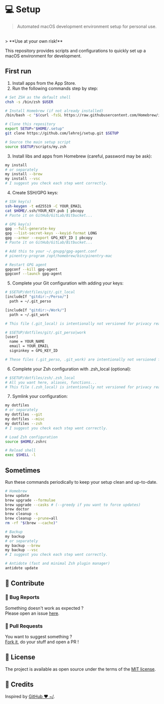 # 💻 Setup

> Automated macOS development environment setup for personal use.
<br>
> **Use at your own risk!**

This repository provides scripts and configurations to quickly set up a macOS environment for development.

## First run

1. Install apps from the App Store.
2. Run the following commands step by step:

```bash
# Set ZSH as the default shell
chsh -s /bin/zsh $USER

# Install Homebrew (if not already installed)
/bin/bash -c "$(curl -fsSL https://raw.githubusercontent.com/Homebrew/install/HEAD/install.sh)"

# Clone this repository
export SETUP="$HOME/.setup"
git clone https://github.com/lehroj/setup.git $SETUP

# Source the main setup script
source $SETUP/scripts/my.zsh
```

3. Install libs and apps from Homebrew  (careful, password may be ask):

```bash
my install
# or separately
my install --brew
my install --vsc
# I suggest you check each step went correctly.
```

4. Create SSH/GPG keys:

```bash
# SSH key(s)
ssh-keygen -t ed25519 -C YOUR_EMAIL
cat $HOME/.ssh/YOUR_KEY.pub | pbcopy
# Paste it on GitHub/GitLab/Bitbucket...

# GPG key(s)
gpg --full-generate-key
gpg --list-secret-keys --keyid-format LONG
gpg --armor --export GPG_KEY_ID | pbcopy
# Paste it on GitHub/GitLab/Bitbucket...

# Add this to your ~/.gnupg/gpg-agent.conf
# pinentry-program /opt/homebrew/bin/pinentry-mac

# Restart GPG agent
gpgconf --kill gpg-agent
gpgconf --launch gpg-agent
```

5. Complete your Git configuration with adding your keys:

```bash
# $SETUP/dotfiles/git/.git_local
[includeIf "gitdir:~/Perso/"]
  path = ~/.git_perso

[includeIf "gitdir:~/Work/"]
  path = ~/.git_work

# This file (.git_local) is intentionally not versioned for privacy reasons.
```

```bash
# $SETUP/dotfiles/git/.git_perso|work
[user]
  name = YOUR_NAME
  email = YOUR_EMAIL
  signinkey = GPG_KEY_ID

# These files (.git_perso, .git_work) are intentionally not versioned for privacy reasons.
```

6. Complete your Zsh configuration with .zsh_local (optional):

```bash
# $SETUP/dotfiles/zsh/.zsh_local
# All you want here, aliases, functions...
# This file (.zsh_local) is intentionally not versioned for privacy reasons.
```

7. Symlink your configuration:

```bash
my dotfiles
# or separately
my dotfiles --git
my dotfiles --misc
my dotfiles --zsh
# I suggest you check each step went correctly.

# Load Zsh configuration
source $HOME/.zshrc

# Reload shell
exec $SHELL -l
```

## Sometimes

Run these commands periodically to keep your setup clean and up-to-date.

```bash
# Homebrew
brew update
brew upgrade --formulae
brew upgrade --casks # (--greedy if you want to force updates)
brew doctor
brew cleanup -s
brew cleanup --prune=all
rm -rf "$(brew --cache)"

# Backup
my backup
# or separately
my backup --brew
my backup --vsc
# I suggest you check each step went correctly.

# Antidote (fast and minimal Zsh plugin manager)
antidote update
```

## 🙌 Contribute

### 🐛 Bug Reports

Something doesn't work as expected ?
<br>
Please open an issue [here](https://github.com/lehroj/setup/issues).

### 🤝 Pull Requests

You want to suggest something ?
<br>
[Fork it](https://github.com/lehroj/setup/fork), do your stuff and open a PR !

## 📖 License

The project is available as open source under the terms of the [MIT license](./LICENSE.md).

## 🎉 Credits

Inspired by [GitHub ❤ ~/](https://dotfiles.github.io).
